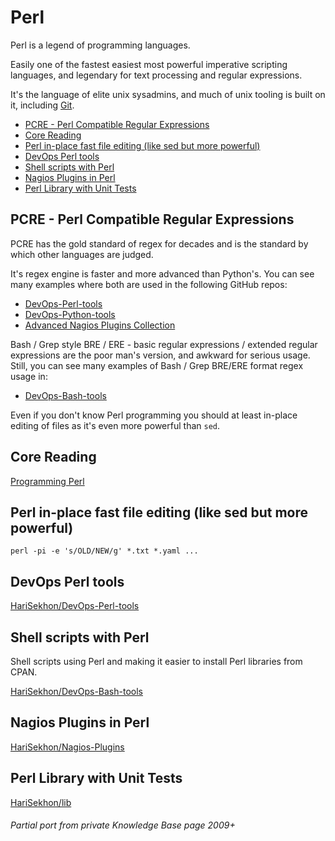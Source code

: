 # Perl

Perl is a legend of programming languages.

Easily one of the fastest easiest most powerful imperative scripting languages, and legendary
for text processing and regular expressions.

It's the language of elite unix sysadmins, and much of unix tooling is built on it, including [Git](git.md).

<!-- INDEX_START -->
- [PCRE - Perl Compatible Regular Expressions](#pcre---perl-compatible-regular-expressions)
- [Core Reading](#core-reading)
- [Perl in-place fast file editing (like sed but more powerful)](#perl-in-place-fast-file-editing-like-sed-but-more-powerful)
- [DevOps Perl tools](#devops-perl-tools)
- [Shell scripts with Perl](#shell-scripts-with-perl)
- [Nagios Plugins in Perl](#nagios-plugins-in-perl)
- [Perl Library with Unit Tests](#perl-library-with-unit-tests)
<!-- INDEX_END -->

## PCRE - Perl Compatible Regular Expressions

PCRE has the gold standard of regex for decades and is the standard by which other languages are judged.

It's regex engine is faster and more advanced than Python's. You can see many examples where both are used in the
following GitHub repos:

- [DevOps-Perl-tools](https://github.com/HariSekhon/DevOps-Perl-tools)
- [DevOps-Python-tools](https://github.com/HariSekhon/DevOps-Python-tools)
- [Advanced Nagios Plugins Collection](https://github.com/HariSekhon/Nagios-Plugins)

Bash / Grep style BRE / ERE - basic regular expressions / extended regular expressions are the poor man's version, and
awkward for serious usage. Still, you can see many examples of Bash / Grep BRE/ERE format regex usage in:

- [DevOps-Bash-tools](https://github.com/HariSekhon/DevOps-Bash-tools)

Even if you don't know Perl programming you should at least in-place editing of files as it's even more powerful than `sed`.

## Core Reading

[Programming Perl](https://www.amazon.com/Programming-Perl-Unmatched-processing-scripting/dp/0596004923/)

## Perl in-place fast file editing (like sed but more powerful)

```shell
perl -pi -e 's/OLD/NEW/g' *.txt *.yaml ...
```

## DevOps Perl tools

[HariSekhon/DevOps-Perl-tools](https://github.com/HariSekhon/DevOps-Perl-tools)

## Shell scripts with Perl

Shell scripts using Perl and making it easier to install Perl libraries from CPAN.

[HariSekhon/DevOps-Bash-tools](https://github.com/HariSekhon/DevOps-Bash-tools)

## Nagios Plugins in Perl

[HariSekhon/Nagios-Plugins](https://github.com/HariSekhon/Nagios-Plugins)

## Perl Library with Unit Tests

[HariSekhon/lib](https://github.com/HariSekhon/lib)

###### Partial port from private Knowledge Base page 2009+

